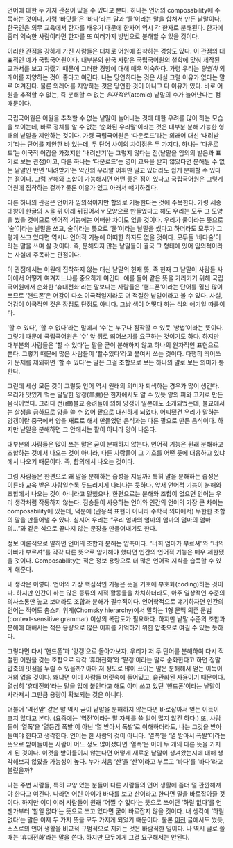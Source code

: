 언어에 대한 두 가지 관점이 있을 수 있다고 본다. 하나는 언어의 composability에 주목하는 것이다. 가령 ‘바닷물’은 ‘바다’라는 말과 ‘물’이라는 말을 합쳐서 만든 낱말이다. 한국인은 의무 교육에서 한자를 배우기 때문에 한자어 역시 각 한자로 분해된다. 한자에 좀더 익숙한 사람이라면 한자를 또 여러가지 방법으로 분해할 수 있을 것이다.

이러한 관점을 강하게 가진 사람들은 대체로 어원에 집착하는 경향도 있다. 이 관점의 대표적인 예가 국립국어원이다. 대부분의 한국 사람은 국립국어원의 철학에 맞춰 제작된 교과서를 보고 자랐기 때문에 그러한 경향에 대해 매우 익숙하다. 가령 우리는 *당연히* 외래어를 지양하는 것이 좋다고 여긴다. 나는 당연하다는 것은 사실 그럴 이유가 없다는 말로 여겨진다. 물론 외래어를 지양하는 것은 당연한 것이 아니고 다 이유가 있다. 바로 어원을 추적할 수 없는, 즉 분해할 수 없는 *원자적인*(atomic) 낱말의 수가 늘어난다는 점 때문이다.

국립국어원은 어원을 추척할 수 없는 낱말이 늘어나는 것에 대한 우려를 많이 하는 모습을 보이는데, 바로 정체를 알 수 없는 ‘순화된 우리말’이라는 것은 대부분 분해 가능한 형태의 낱말을 제안하는 것이다. 가령 국립국어원은 ‘다운로드’라는 외래어 대신 ‘내려받기’라는 단어를 제안한 바 있는데, 두 단어 사이의 차이점은 두 가지다. 하나는 ‘다운로드’는 이국적 어감을 가졌지만 ‘내려받기’는 그렇지 않다는 점(낱말을 임의의 발음과 표기로 보는 관점)이고, 다른 하나는 ‘다운로드’는 영어 교육을 받지 않았다면 분해될 수 없는 낱말인 반면 ‘내려받기’는 약간의 우리말 어휘만 알고 있더라도 쉽게 분해할 수 있다는 점이다. 그럼 분해와 조합이 가능해지면 어떤 좋은 점이 있다고 국립국어원은 그렇게 어원에 집착하는 걸까? 물론 이유가 있고 아래서 얘기하겠다.

다른 하나의 관점은 언어가 임의적이지만 합의로 기능한다는 것에 주목한다. 가령 세종대왕이 한글의 ㅅ을 위 아래 뒤집어서 v 모양으로 만들었다고 해도 우리는 모두 그 모양을 썼을 것이므로 언어적 기능에는 어떠한 차이도 없을 것이다. 우리가 물이라는 뜻으로 ‘술’이라는 낱말을 쓰고, 술이라는 뜻으로 ‘물’이라는 낱말을 썼다고 하더라도 모두가 그렇게 쓰고 있다면 역시나 언어적 기능에 어떠한 하자도 없을 것이다. 모두들 ‘바다술’이라는 말을 쓰며 살 것이다. 즉, 분해되지 않는 낱말들이 결국 그 형태에 있어 임의적이라는 사실에 주목하는 관점이다.

이 관점에서는 어원에 집착하지 않는 대신 낱말의 현재 뜻, 즉 현재 그 낱말이 사람들 사이에서 어떻게 여겨지느냐를 중요하게 여긴다. 예를 들어 같은 뜻을 가리키기 위해 국립국어원에서 순화한 ‘휴대전화’라는 말보다는 사람들은 ‘핸드폰’이라는 단어를 훨씬 많이 쓰므로 ‘핸드폰’은 어감이 다소 이국적일지라도 더 적절한 낱말이라고 볼 수 있다. 사실, 어감이 이국적인 것은 장점도 단점도 아니다. 그냥 색이 어떻다 하는 식의 얘기일 따름이다.

‘할 수 있다’, ‘할 수 없다’라는 말에서 ‘수’는 누구나 짐작할 수 있듯 ‘방법’이라는 뜻이다. 그렇기 때문에 국립국어원은 ‘수’ 앞 뒤로 띄어쓰기를 요구하는 것이기도 하다. 하지만 대부분의 사람들은 ‘할 수 있다’는 말을 굳이 분해하지 않고 하나의 원자적인 표현으로 쓴다. 그렇기 때문에 많은 사람들이 ‘할수있다’라고 붙여서 쓰는 것이다. 다행히 띄어쓰기 문제를 제외하면 ‘할 수 있다’는 말은 그걸 조합으로 보든 하나의 말로 보든 의미가 통한다.

그런데 세상 모든 것이 그렇듯 언어 역시 원래의 의미가 퇴색하는 경우가 많이 생긴다. 우리가 맛있게 먹는 달달한 양갱(羊羹)은 한자에서도 알 수 있듯 양의 피와 고기로 만든 음식이었다. 그러다 선(禪)불교 승려들에 의해 양갱이 일본에도 소개되었는데, 불교에서는 살생을 금하므로 양을 쓸 수 없어 팥으로 대신하게 되었다. 어찌됐건 우리가 말하는 양갱이란 중국에서 양을 재료로 해서 만들었던 음식과는 다른 팥으로 만든 음식이다. 하지만 낱말을 분해하면 그 안에서는 팥이 아니라 양이 나온다.

대부분의 사람들은 많이 쓰는 말은 굳이 분해하지 않는다. 언어적 기능은 원래 분해하고 조합하는 것에서 나오는 것이 아니라, 다른 사람들이 그 기호를 어떤 뜻에 대응하고 있냐에서 나오기 때문이다. 즉, 합의에서 나오는 것이다.

그럼 사람들은 한편으로 왜 말을 분해하는 습성을 지닐까? 특히 말을 분해하는 습성은 이른바 교육 받은 사람일수록 두드러지게 나타나는 듯하다. 앞서 언어적 기능이 분해와 조합에서 나오는 것이 아니라고 말했으나, 한편으로는 분해와 조합이 없으면 언어는 우리 생각처럼 작동하지 않는다. 짐승들이 사용하는 언어와 인간의 언어의 가장 큰 차이는 composability에 있는데, 덕분에 (관용적 표현이 아니라 수학적 의미에서) 무한한 조합의 말을 만들어낼 수 있다. 심지어 우리는 “우리 엄마의 엄마의 엄마의 엄마의 엄마의…”와 같은 식으로 끝나지 않는 문장을 만들어내기도 한다.

정보 이론적으로 말하면 언어의 조합과 분해는 압축이다. “너희 엄마가 부르셔”와 “너의 아빠가 부르셔”를 각각 다른 뜻으로 암기해야 했다면 인간의 언어적 기능은 매우 제한됐을 것이다. Composability는 적은 정보 용량으로 더 많은 언어적 지식을 습득할 수 있게 해준다.

내 생각은 이렇다. 언어의 가장 핵심적인 기능은 뜻을 기호에 부호화(coding)하는 것이다. 하지만 인간이 하는 많은 종류의 지적 활동들을 차치하더라도, 아주 일상적인 수준의 의사소통만 놓고 보더라도 조합과 분해가 필수적이다. 언어학적으로 얘기하자면 인간의 언어는 적어도 촘스키 위계(Chomsky hierarchy)에서 말하는 1형 문맥 의존 문법(context-sensitive grammar) 이상의 복잡도가 필요하다. 하지만 낱말 수준의 조합과 분해에 대해서는 적은 용량으로 많은 어휘를 기억하기 위한 압축으로 여길 수 있는 듯하다.

그렇다면 다시 ‘핸드폰’과 ‘양갱’으로 돌아가보자. 우리가 저 두 단어를 분해하여 다시 적절한 어원을 갖는 조합으로 각각 ‘휴대전화’와 ‘팥갱’이라는 말로 순화한다고 하면 정말 압축의 잇점을 누릴 수 있을까? 아마 저 정도로 많이 쓰이는 말은 분해해서 얻는 이득이 거의 없을 것이다. 왜냐면 이미 사람들 머릿속에 들어있고, 습관화된 사용이기 때문이다. 열심히 ‘휴대전화’라는 말을 입에 붙인다고 해도 이미 쓰고 있던 ‘핸드폰’이라는 낱말이 사라져서 그만큼 용량이 확보되는 것은 아니다.

더불어 ‘역전앞’ 같은 말 역시 굳이 낱말을 분해하지 않는다면 바로잡아서 얻는 이득이 크지 않다고 본다. (요즘에는 ‘역전’이라는 말 자체를 쓸 일이 많지 않긴 하다.) 또, 사람들이 ‘열폭’을 ‘열등감 폭발’이 아닌 ‘열 받아서 폭발’로 이해하더라도, 나는 그것을 받아들여야 한다고 생각한다. 언어는 한 사람의 것이 아니다. ‘열폭’을 ‘열 받아서 폭발’이라는 뜻으로 받아들이는 사람이 어느 정도 많아졌다면 ‘열폭’은 이미 두 개의 다른 뜻을 가지게 된 것이다. 이것을 받아들이지 않는다면 어떻게 새로운 낱말이 생겨왔는지에 대해 생각해보지 않았을 가능성이 높다. 누가 처음 ‘산’을 ‘산’이라고 부르고 ‘바다’를 ‘바다’라고 불렀을까?

나는 주변 사람들, 특히 교양 있는 분들이 다른 사람들의 언어 생활에 좀더 덜 깐깐해져야 한다고 여긴다. 나라면 어린 아이가 바다를 보고 산이라고 한다면 말을 바로잡아줄 것이다. 하지만 이미 여러 사람들이 원래 ‘어쩔 수 없다’는 뜻으로 쓰이던 ‘하릴 없다’를 언젠가부터 ‘할일 없다’는 뜻으로 쓰고 있다면 굳이 바로잡지 않을 것이다. 내 생각에 ‘하릴 없다’는 말은 이제 두 가지 뜻을 모두 가지게 되었기 때문이다. 물론 [이전][1] 글에서도 썼듯, 스스로의 언어 생활을 비교적 규범적으로 지키는 것은 바람직한 일이다. 나 역시 글로 쓸 때는 ‘휴대전화’라는 말을 쓴다. 하지만 모두에게 그걸 요구해서는 안된다.

[1]: http://blog.dahlia.kr/post/55437912909
